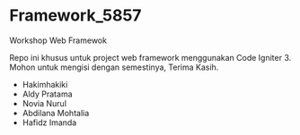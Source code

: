 # Framework_5857
Workshop Web Framewok

Repo ini khusus untuk project web framework menggunakan Code Igniter 3.
Mohon untuk mengisi dengan semestinya, Terima Kasih.

- Hakimhakiki
- Aldy Pratama
- Novia Nurul
- Abdilana Mohtalia
- Hafidz Imanda
